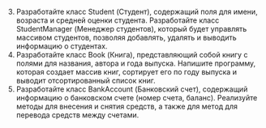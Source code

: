 3. Разработайте класс Student (Студент), содержащий поля для имени, возраста и
средней оценки студента. Разработайте класс StudentManager (Менеджер студентов),
который будет управлять массивом студентов, позволяя добавлять, удалять и выводить
информацию о студентах.
4. Разработайте класс Book (Книга), представляющий собой книгу с полями для
названия, автора и года выпуска. Напишите программу, которая создает массив книг,
сортирует его по году выпуска и выводит отсортированный список книг.
5. Разработайте класс BankAccount (Банковский счет), содержащий информацию
о банковском счете (номер счета, баланс). Реализуйте методы для внесения и снятия
средств, а также для метод для перевода средств между счетами.


